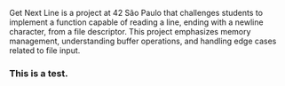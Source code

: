 Get Next Line is a project at 42 São Paulo that challenges students to implement a function capable of reading a line, ending with a newline character, from a file descriptor. This project emphasizes memory management, understanding buffer operations, and handling edge cases related to file input.


### This is a test.